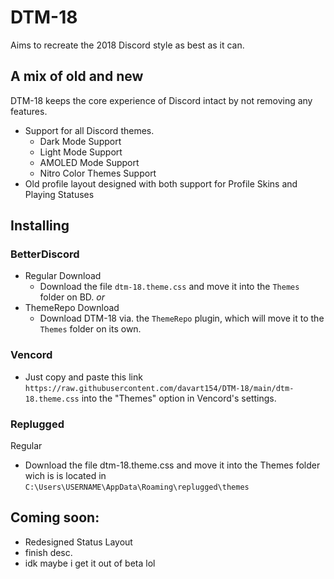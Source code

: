 # DTM-18
Aims to recreate the 2018 Discord style as best as it can.

## A mix of old and new
DTM-18 keeps the core experience of Discord intact by not removing any features.
- Support for all Discord themes.
  - Dark Mode Support
  - Light Mode Support
  - AMOLED Mode Support
  - Nitro Color Themes Support
- Old profile layout designed with both support for Profile Skins and Playing Statuses

## Installing

### BetterDiscord
- Regular Download
  - Download the file `dtm-18.theme.css` and move it into the `Themes` folder on BD.
*or*
- ThemeRepo Download
  - Download DTM-18 via. the `ThemeRepo` plugin, which will move it to the `Themes` folder on its own.

### Vencord
- Just copy and paste this link `https://raw.githubusercontent.com/davart154/DTM-18/main/dtm-18.theme.css` into the "Themes" option in Vencord's settings.

### Replugged
Regular
- Download the file dtm-18.theme.css and move it into the Themes folder wich is is located in `C:\Users\USERNAME\AppData\Roaming\replugged\themes`

## Coming soon:
- Redesigned Status Layout
- finish desc.
- idk maybe i get it out of beta lol
